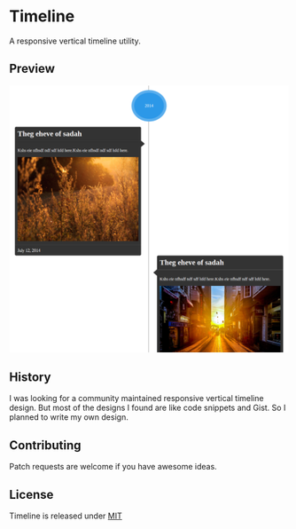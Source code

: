 Timeline
========
  A responsive vertical timeline utility.

Preview
-------
![Timeline preview](https://github.com/soundarapandian/timeline/blob/master/images/timeline-preview.png)

History
-------
  I was looking for a community maintained responsive vertical timeline design.
  But most of the designs I found are like code snippets and Gist. So I planned
  to write my own design.

Contributing
------------
  Patch requests are welcome if you have awesome ideas.

License
--------
  Timeline is released under [MIT](http://opensource.org/licenses/MIT)
